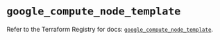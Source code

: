 # `google_compute_node_template`

Refer to the Terraform Registry for docs: [`google_compute_node_template`](https://registry.terraform.io/providers/hashicorp/google/5.43.1/docs/resources/compute_node_template).
